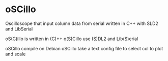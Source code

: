 # oSCillo

Oscilloscope that input column data from serial written in C++ with SLD2 and LibSerial

oS(C)illo is written in (C)++
o(S)Cillo use (S)DL2 and Lib(S)erial

oSCillo compile on Debian
oSCillo take a text config file to select col to plot and scale


